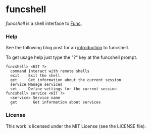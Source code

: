 funcshell
=========

_funcshell_ is a shell interface to [Func](https://fedorahosted.org/func/).

### Help

See the following blog post for an [introduction](http://www.silassewell.com/blog/2009/04/22/funcshell-a-shell-interface-to-func/) to funcshell.

To get usage help just type the "?" key at the funcshell prompt.

    funcshell> <HIT ?>
      command Interact with remote shells
      exit    Exit the shell
      get     Get information about the current session
      service Manage services
      set     Define settings for the current session
    funcshell> service <HIT ?>
      <service> Service name
      get       Get information about services

### License

This work is licensed under the MIT License (see the LICENSE file).

